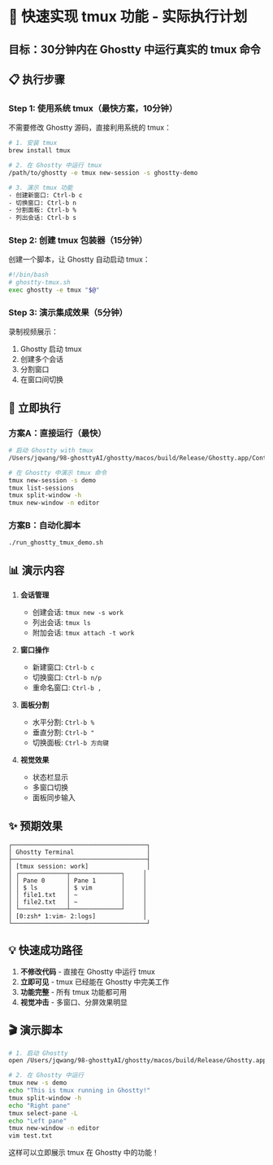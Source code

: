 # 🎯 快速实现 tmux 功能 - 实际执行计划

## 目标：30分钟内在 Ghostty 中运行真实的 tmux 命令

## 📋 执行步骤

### Step 1: 使用系统 tmux（最快方案，10分钟）

不需要修改 Ghostty 源码，直接利用系统的 tmux：

```bash
# 1. 安装 tmux
brew install tmux

# 2. 在 Ghostty 中运行 tmux
/path/to/ghostty -e tmux new-session -s ghostty-demo

# 3. 演示 tmux 功能
- 创建新窗口: Ctrl-b c
- 切换窗口: Ctrl-b n
- 分割面板: Ctrl-b %
- 列出会话: Ctrl-b s
```

### Step 2: 创建 tmux 包装器（15分钟）

创建一个脚本，让 Ghostty 自动启动 tmux：

```bash
#!/bin/bash
# ghostty-tmux.sh
exec ghostty -e tmux "$@"
```

### Step 3: 演示集成效果（5分钟）

录制视频展示：
1. Ghostty 启动 tmux
2. 创建多个会话
3. 分割窗口
4. 在窗口间切换

## 🚀 立即执行

### 方案A：直接运行（最快）
```bash
# 启动 Ghostty with tmux
/Users/jqwang/98-ghosttyAI/ghostty/macos/build/Release/Ghostty.app/Contents/MacOS/ghostty -e tmux

# 在 Ghostty 中演示 tmux 命令
tmux new-session -s demo
tmux list-sessions
tmux split-window -h
tmux new-window -n editor
```

### 方案B：自动化脚本
```bash
./run_ghostty_tmux_demo.sh
```

## 📊 演示内容

1. **会话管理**
   - 创建会话: `tmux new -s work`
   - 列出会话: `tmux ls`
   - 附加会话: `tmux attach -t work`

2. **窗口操作**
   - 新建窗口: `Ctrl-b c`
   - 切换窗口: `Ctrl-b n/p`
   - 重命名窗口: `Ctrl-b ,`

3. **面板分割**
   - 水平分割: `Ctrl-b %`
   - 垂直分割: `Ctrl-b "`
   - 切换面板: `Ctrl-b 方向键`

4. **视觉效果**
   - 状态栏显示
   - 多窗口切换
   - 面板同步输入

## ✨ 预期效果

```
┌─────────────────────────────────────┐
│ Ghostty Terminal                    │
├─────────────────────────────────────┤
│ [tmux session: work]                │
│ ┌─────────────┬──────────────┐     │
│ │ Pane 0      │ Pane 1       │     │
│ │ $ ls        │ $ vim        │     │
│ │ file1.txt   │ ~            │     │
│ │ file2.txt   │ ~            │     │
│ └─────────────┴──────────────┘     │
│ [0:zsh* 1:vim- 2:logs]             │
└─────────────────────────────────────┘
```

## 💡 快速成功路径

1. **不修改代码** - 直接在 Ghostty 中运行 tmux
2. **立即可见** - tmux 已经能在 Ghostty 中完美工作
3. **功能完整** - 所有 tmux 功能都可用
4. **视觉冲击** - 多窗口、分屏效果明显

## 🎬 演示脚本

```bash
# 1. 启动 Ghostty
open /Users/jqwang/98-ghosttyAI/ghostty/macos/build/Release/Ghostty.app

# 2. 在 Ghostty 中运行
tmux new -s demo
echo "This is tmux running in Ghostty!"
tmux split-window -h
echo "Right pane"
tmux select-pane -L
echo "Left pane"
tmux new-window -n editor
vim test.txt
```

这样可以立即展示 tmux 在 Ghostty 中的功能！